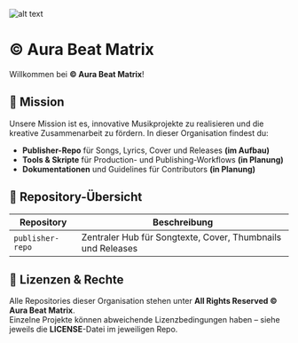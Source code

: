 ![alt text](<Banner-Aura Beats Matrix.png>)

# © Aura Beat Matrix

Willkommen bei **© Aura Beat Matrix**! 

## 🚀 Mission

Unsere Mission ist es, innovative Musikprojekte zu realisieren und die kreative Zusammenarbeit zu fördern. In dieser Organisation findest du:

- **Publisher-Repo** für Songs, Lyrics, Cover und Releases **(im Aufbau)**
- **Tools & Skripte** für Production- und Publishing-Workflows **(in Planung)**
- **Dokumentationen** und Guidelines für Contributors **(in Planung)**

## 📂 Repository-Übersicht

| Repository            | Beschreibung                                                |
| --------------------- | ----------------------------------------------------------- |
| `publisher-repo`      | Zentraler Hub für Songtexte, Cover, Thumbnails und Releases |

<!-- 
| `production-scripts`  | Automatisierungsskripte für Suno AI-Workflow                |
| `design-templates`    | Design-Vorlagen für Social Media und Promotion              |
| `community-resources` | Leitfäden, Styleguides und Tutorials                        | 
-->

<!-- > Hinweis: Neue Repositories werden regelmäßig hinzugefügt. Schau dir die **Projects**- und **Discussions**-Tabs an, um auf dem Laufenden zu bleiben. -->


## 📜 Lizenzen & Rechte

Alle Repositories dieser Organisation stehen unter **All Rights Reserved © Aura Beat Matrix**.  
Einzelne Projekte können abweichende Lizenzbedingungen haben – siehe jeweils die **LICENSE**-Datei im jeweiligen Repo.
